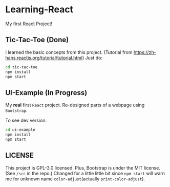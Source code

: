# Learning-React
My first React Project!

## Tic-Tac-Toe (Done)
I learned the basic concepts from this project. (Tutorial from <https://zh-hans.reactjs.org/tutorial/tutorial.html>)
Just do:
```bash
cd tic-tac-toe
npm install
npm start
```

## UI-Example (In Progress)
My **real** first `React` project. Re-designed parts of a webpage using `Bootstrap`.

To see dev version:
```bash
cd ui-example
npm install
npm start
```

## LICENSE
This project is GPL-3.0 licensed.
Plus, Bootstrap is under the MIT license. (See `/src` in the repo.)
Changed for a little little bit since `npm start` will warn me for unknown name `color-adjust`(actually `print-color-adjust`).